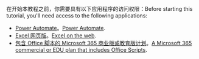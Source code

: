 <span data-ttu-id="9f7a0-101">在开始本教程之前，你需要具有以下应用程序的访问权限：</span><span class="sxs-lookup"><span data-stu-id="9f7a0-101">Before starting this tutorial, you'll need access to the following applications:</span></span>

- <span data-ttu-id="9f7a0-102">[Power Automate](/power-automate/organization-q-and-a)。</span><span class="sxs-lookup"><span data-stu-id="9f7a0-102">[Power Automate](/power-automate/organization-q-and-a).</span></span>
- <span data-ttu-id="9f7a0-103">[Excel 网页版](https://www.office.com/launch/excel)。</span><span class="sxs-lookup"><span data-stu-id="9f7a0-103">[Excel on the web](https://www.office.com/launch/excel).</span></span>
- <span data-ttu-id="9f7a0-104">[包含 Office 脚本的 Microsoft 365 商业版或教育版计划](/microsoft-365/admin/manage/manage-office-scripts-settings)。</span><span class="sxs-lookup"><span data-stu-id="9f7a0-104">[A Microsoft 365 commercial or EDU plan that includes Office Scripts](/microsoft-365/admin/manage/manage-office-scripts-settings).</span></span>